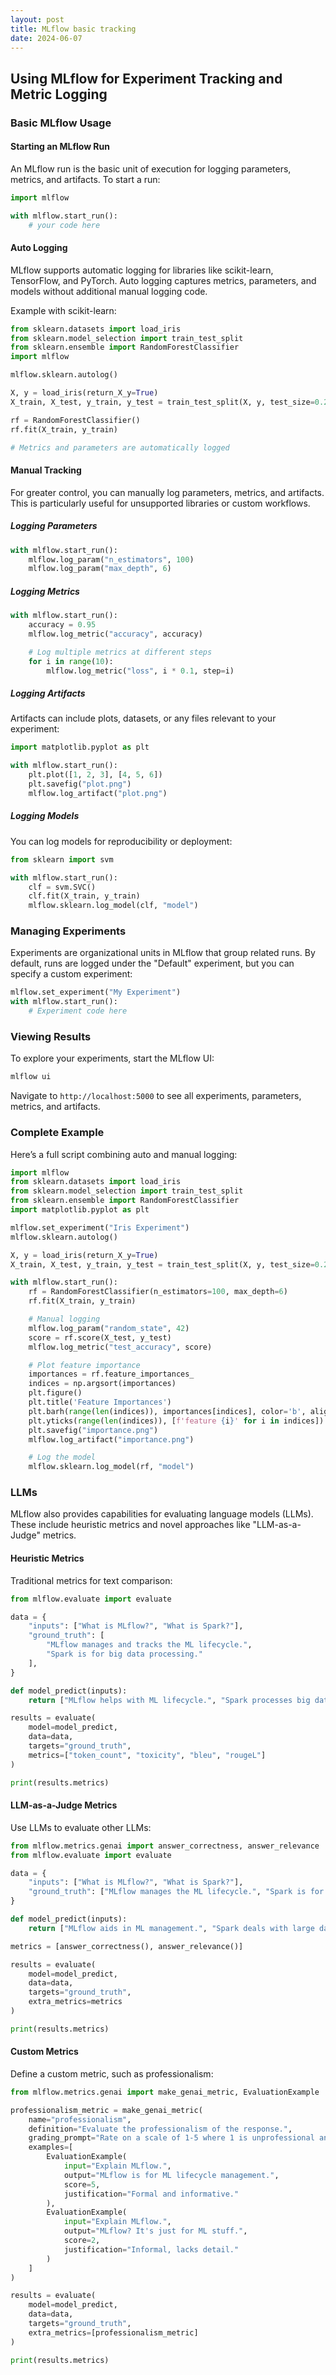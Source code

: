 ```yaml
---
layout: post
title: MLflow basic tracking
date: 2024-06-07
---
```


## Using MLflow for Experiment Tracking and Metric Logging

### Basic MLflow Usage

#### Starting an MLflow Run
An MLflow run is the basic unit of execution for logging parameters, metrics, and artifacts. To start a run:

```python
import mlflow

with mlflow.start_run():
    # your code here
```

#### Auto Logging
MLflow supports automatic logging for libraries like scikit-learn, TensorFlow, and PyTorch. Auto logging captures metrics, parameters, and models without additional manual logging code.

Example with scikit-learn:

```python
from sklearn.datasets import load_iris
from sklearn.model_selection import train_test_split
from sklearn.ensemble import RandomForestClassifier
import mlflow

mlflow.sklearn.autolog()

X, y = load_iris(return_X_y=True)
X_train, X_test, y_train, y_test = train_test_split(X, y, test_size=0.2, random_state=42)

rf = RandomForestClassifier()
rf.fit(X_train, y_train)

# Metrics and parameters are automatically logged
```

#### Manual Tracking
For greater control, you can manually log parameters, metrics, and artifacts. This is particularly useful for unsupported libraries or custom workflows.

##### Logging Parameters
```python
with mlflow.start_run():
    mlflow.log_param("n_estimators", 100)
    mlflow.log_param("max_depth", 6)
```

##### Logging Metrics
```python
with mlflow.start_run():
    accuracy = 0.95
    mlflow.log_metric("accuracy", accuracy)

    # Log multiple metrics at different steps
    for i in range(10):
        mlflow.log_metric("loss", i * 0.1, step=i)
```

##### Logging Artifacts
Artifacts can include plots, datasets, or any files relevant to your experiment:

```python
import matplotlib.pyplot as plt

with mlflow.start_run():
    plt.plot([1, 2, 3], [4, 5, 6])
    plt.savefig("plot.png")
    mlflow.log_artifact("plot.png")
```

##### Logging Models
You can log models for reproducibility or deployment:

```python
from sklearn import svm

with mlflow.start_run():
    clf = svm.SVC()
    clf.fit(X_train, y_train)
    mlflow.sklearn.log_model(clf, "model")
```

### Managing Experiments
Experiments are organizational units in MLflow that group related runs. By default, runs are logged under the "Default" experiment, but you can specify a custom experiment:

```python
mlflow.set_experiment("My Experiment")
with mlflow.start_run():
    # Experiment code here
```

### Viewing Results
To explore your experiments, start the MLflow UI:

```bash
mlflow ui
```

Navigate to `http://localhost:5000` to see all experiments, parameters, metrics, and artifacts.

### Complete Example
Here’s a full script combining auto and manual logging:

```python
import mlflow
from sklearn.datasets import load_iris
from sklearn.model_selection import train_test_split
from sklearn.ensemble import RandomForestClassifier
import matplotlib.pyplot as plt

mlflow.set_experiment("Iris Experiment")
mlflow.sklearn.autolog()

X, y = load_iris(return_X_y=True)
X_train, X_test, y_train, y_test = train_test_split(X, y, test_size=0.2, random_state=42)

with mlflow.start_run():
    rf = RandomForestClassifier(n_estimators=100, max_depth=6)
    rf.fit(X_train, y_train)

    # Manual logging
    mlflow.log_param("random_state", 42)
    score = rf.score(X_test, y_test)
    mlflow.log_metric("test_accuracy", score)

    # Plot feature importance
    importances = rf.feature_importances_
    indices = np.argsort(importances)
    plt.figure()
    plt.title('Feature Importances')
    plt.barh(range(len(indices)), importances[indices], color='b', align='center')
    plt.yticks(range(len(indices)), [f'feature {i}' for i in indices])
    plt.savefig("importance.png")
    mlflow.log_artifact("importance.png")

    # Log the model
    mlflow.sklearn.log_model(rf, "model")
```

### LLMs

MLflow also provides capabilities for evaluating language models (LLMs). These include heuristic metrics and novel approaches like "LLM-as-a-Judge" metrics.

#### Heuristic Metrics
Traditional metrics for text comparison:

```python
from mlflow.evaluate import evaluate

data = {
    "inputs": ["What is MLflow?", "What is Spark?"],
    "ground_truth": [
        "MLflow manages and tracks the ML lifecycle.", 
        "Spark is for big data processing."
    ],
}

def model_predict(inputs):
    return ["MLflow helps with ML lifecycle.", "Spark processes big data."]

results = evaluate(
    model=model_predict,
    data=data,
    targets="ground_truth",
    metrics=["token_count", "toxicity", "bleu", "rougeL"]
)

print(results.metrics)
```

#### LLM-as-a-Judge Metrics
Use LLMs to evaluate other LLMs:

```python
from mlflow.metrics.genai import answer_correctness, answer_relevance
from mlflow.evaluate import evaluate

data = {
    "inputs": ["What is MLflow?", "What is Spark?"],
    "ground_truth": ["MLflow manages the ML lifecycle.", "Spark is for big data processing."],
}

def model_predict(inputs):
    return ["MLflow aids in ML management.", "Spark deals with large datasets."]

metrics = [answer_correctness(), answer_relevance()]

results = evaluate(
    model=model_predict,
    data=data,
    targets="ground_truth",
    extra_metrics=metrics
)

print(results.metrics)
```

#### Custom Metrics
Define a custom metric, such as professionalism:

```python
from mlflow.metrics.genai import make_genai_metric, EvaluationExample

professionalism_metric = make_genai_metric(
    name="professionalism",
    definition="Evaluate the professionalism of the response.",
    grading_prompt="Rate on a scale of 1-5 where 1 is unprofessional and 5 is very professional.",
    examples=[
        EvaluationExample(
            input="Explain MLflow.", 
            output="MLflow is for ML lifecycle management.", 
            score=5, 
            justification="Formal and informative."
        ),
        EvaluationExample(
            input="Explain MLflow.", 
            output="MLflow? It's just for ML stuff.", 
            score=2, 
            justification="Informal, lacks detail."
        )
    ]
)

results = evaluate(
    model=model_predict,
    data=data,
    targets="ground_truth",
    extra_metrics=[professionalism_metric]
)

print(results.metrics)
```

